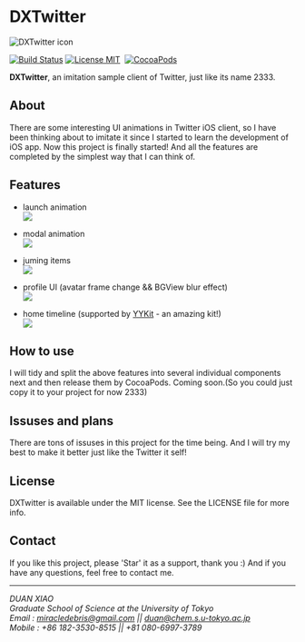DXTwitter
=

![DXTwitter icon](https://upload.wikimedia.org/wikipedia/de/thumb/9/9f/Twitter_bird_logo_2012.svg/154px-Twitter_bird_logo_2012.svg.png)

[![Build Status](https://travis-ci.org/ibireme/YYKit.svg?branch=master)](https://travis-ci.org/ibireme/YYKit)
[![License MIT](https://img.shields.io/badge/license-MIT-green.svg?style=flat)](https://raw.githubusercontent.com/ibireme/YYKit/master/LICENSE)&nbsp;
[![CocoaPods](https://img.shields.io/cocoapods/p/RAMAnimatedTabBarController.svg)](http://cocoapods.org/pods/RAMAnimatedTabBarController)

**DXTwitter**, an imitation sample client of Twitter, just like its name 2333. 

About
-
There are some interesting UI animations in Twitter iOS client, so I have been thinking about to imitate it since I started to learn the development of iOS app. Now this project is finally started! And all the features are completed by the simplest way that I can think of.

Features
-
  
* launch animation  
![](http://i.giphy.com/3o7btRuUe4hEayabIs.gif)

* modal animation  
![](http://i.giphy.com/3o7bu0WjTTFOp1Ony8.gif)

* juming items  
![](http://i.giphy.com/l0IxZQyAszAZKf4Qg.gif)

* profile UI (avatar frame change && BGView blur effect)  
![](http://i.giphy.com/l0Iy8JfgxyERjNScU.gif)

* home timeline (supported by [YYKit](https://github.com/ibireme/YYKit "YYKit") - an amazing kit!)  
![](http://i.giphy.com/3og0IvZeuUyyJqQyLS.gif)

How to use
-
I will tidy and split the above features into several individual components next and then release them by CocoaPods. Coming soon.(So you could just copy it to your project for now 2333)

Issuses and plans
-
There are tons of issuses in this project for the time being. And I will try my best to make it better just like the Twitter it self! 

License
-
DXTwitter is available under the MIT license. See the LICENSE file for more info.

Contact
-
If you like this project, please 'Star' it as a support, thank you :) And if you have any questions, feel free to contact me.  

---
*DUAN XIAO*  
*Graduate School of Science at the University of Tokyo*  
*Email : <miracledebris@gmail.com> || <duan@chem.s.u-tokyo.ac.jp>*  
*Mobile : +86 182-3530-8515 || +81 080-6997-3789*
